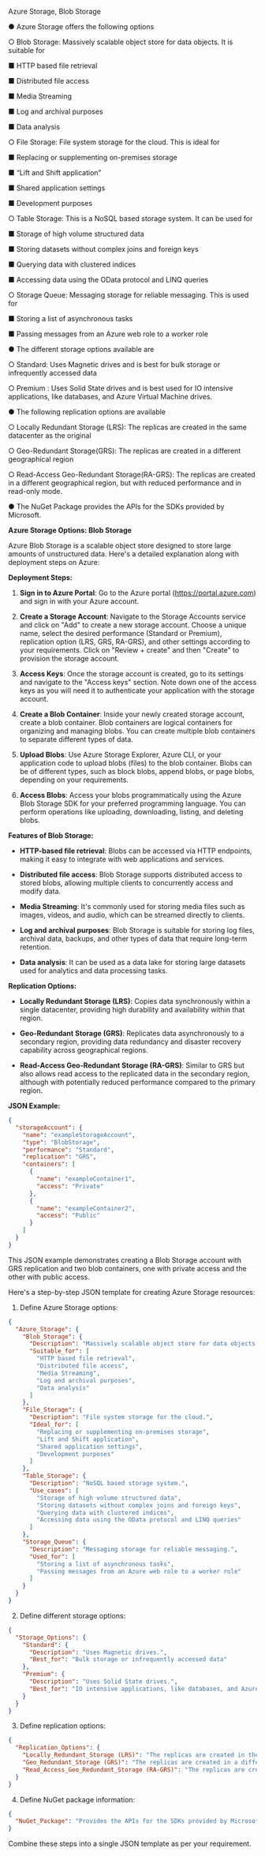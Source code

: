 Azure Storage, Blob Storage



●	Azure Storage offers the following options



○	Blob Storage: Massively scalable object store for data objects. It is suitable for

■	HTTP based file retrieval



■	Distributed file access



■	Media Streaming



■	Log and archival purposes



■	Data analysis



○	File Storage: File system storage for the cloud. This is ideal for

■	Replacing or supplementing on-premises storage



■	“Lift and Shift application”



■	Shared application settings



■	Development purposes



○	Table Storage: This is a NoSQL based storage system. It can be used for

■	Storage of high volume structured data



■	Storing datasets without complex joins and foreign keys



■	Querying data with clustered indices



■	Accessing data using the OData protocol and LINQ queries



○	Storage Queue: Messaging storage for reliable messaging. This is used for

■	Storing a list of asynchronous tasks



■	Passing messages from an Azure web role to a worker role



●	The different storage options available are



○	Standard: Uses Magnetic drives and is best for bulk storage or infrequently accessed data



○	Premium : Uses Solid State drives and is best used for IO intensive applications, like databases, and Azure Virtual Machine drives.



●	The following replication options are available



○	Locally Redundant Storage (LRS): The replicas are created in the same datacenter as the original



○	Geo-Redundant Storage(GRS): The replicas are created in a different geographical region



○	Read-Access Geo-Redundant Storage(RA-GRS): The replicas are created in a different geographical region, but with reduced performance and in read-only mode.



●	The NuGet Package provides the APIs for the SDKs provided by Microsoft.

 






**Azure Storage Options: Blob Storage**

Azure Blob Storage is a scalable object store designed to store large amounts of unstructured data. Here's a detailed explanation along with deployment steps on Azure:

**Deployment Steps:**

1. **Sign in to Azure Portal**: Go to the Azure portal (https://portal.azure.com) and sign in with your Azure account.

2. **Create a Storage Account**: Navigate to the Storage Accounts service and click on "Add" to create a new storage account. Choose a unique name, select the desired performance (Standard or Premium), replication option (LRS, GRS, RA-GRS), and other settings according to your requirements. Click on "Review + create" and then "Create" to provision the storage account.

3. **Access Keys**: Once the storage account is created, go to its settings and navigate to the "Access keys" section. Note down one of the access keys as you will need it to authenticate your application with the storage account.

4. **Create a Blob Container**: Inside your newly created storage account, create a blob container. Blob containers are logical containers for organizing and managing blobs. You can create multiple blob containers to separate different types of data.

5. **Upload Blobs**: Use Azure Storage Explorer, Azure CLI, or your application code to upload blobs (files) to the blob container. Blobs can be of different types, such as block blobs, append blobs, or page blobs, depending on your requirements.

6. **Access Blobs**: Access your blobs programmatically using the Azure Blob Storage SDK for your preferred programming language. You can perform operations like uploading, downloading, listing, and deleting blobs.

**Features of Blob Storage:**

- **HTTP-based file retrieval**: Blobs can be accessed via HTTP endpoints, making it easy to integrate with web applications and services.

- **Distributed file access**: Blob Storage supports distributed access to stored blobs, allowing multiple clients to concurrently access and modify data.

- **Media Streaming**: It's commonly used for storing media files such as images, videos, and audio, which can be streamed directly to clients.

- **Log and archival purposes**: Blob Storage is suitable for storing log files, archival data, backups, and other types of data that require long-term retention.

- **Data analysis**: It can be used as a data lake for storing large datasets used for analytics and data processing tasks.

**Replication Options:**

- **Locally Redundant Storage (LRS)**: Copies data synchronously within a single datacenter, providing high durability and availability within that region.

- **Geo-Redundant Storage (GRS)**: Replicates data asynchronously to a secondary region, providing data redundancy and disaster recovery capability across geographical regions.

- **Read-Access Geo-Redundant Storage (RA-GRS)**: Similar to GRS but also allows read access to the replicated data in the secondary region, although with potentially reduced performance compared to the primary region.

**JSON Example:**

```json
{
  "storageAccount": {
    "name": "exampleStorageAccount",
    "type": "BlobStorage",
    "performance": "Standard",
    "replication": "GRS",
    "containers": [
      {
        "name": "exampleContainer1",
        "access": "Private"
      },
      {
        "name": "exampleContainer2",
        "access": "Public"
      }
    ]
  }
}
```

This JSON example demonstrates creating a Blob Storage account with GRS replication and two blob containers, one with private access and the other with public access.

Here's a step-by-step JSON template for creating Azure Storage resources:

1. Define Azure Storage options:

```json
{
  "Azure_Storage": {
    "Blob_Storage": {
      "Description": "Massively scalable object store for data objects.",
      "Suitable_for": [
        "HTTP based file retrieval",
        "Distributed file access",
        "Media Streaming",
        "Log and archival purposes",
        "Data analysis"
      ]
    },
    "File_Storage": {
      "Description": "File system storage for the cloud.",
      "Ideal_for": [
        "Replacing or supplementing on-premises storage",
        "Lift and Shift application",
        "Shared application settings",
        "Development purposes"
      ]
    },
    "Table_Storage": {
      "Description": "NoSQL based storage system.",
      "Use_cases": [
        "Storage of high volume structured data",
        "Storing datasets without complex joins and foreign keys",
        "Querying data with clustered indices",
        "Accessing data using the OData protocol and LINQ queries"
      ]
    },
    "Storage_Queue": {
      "Description": "Messaging storage for reliable messaging.",
      "Used_for": [
        "Storing a list of asynchronous tasks",
        "Passing messages from an Azure web role to a worker role"
      ]
    }
  }
}
```

2. Define different storage options:

```json
{
  "Storage_Options": {
    "Standard": {
      "Description": "Uses Magnetic drives.",
      "Best_for": "Bulk storage or infrequently accessed data"
    },
    "Premium": {
      "Description": "Uses Solid State drives.",
      "Best_for": "IO intensive applications, like databases, and Azure Virtual Machine drives."
    }
  }
}
```

3. Define replication options:

```json
{
  "Replication_Options": {
    "Locally_Redundant_Storage (LRS)": "The replicas are created in the same datacenter as the original.",
    "Geo_Redundant_Storage (GRS)": "The replicas are created in a different geographical region.",
    "Read_Access_Geo_Redundant_Storage (RA-GRS)": "The replicas are created in a different geographical region, but with reduced performance and in read-only mode."
  }
}
```

4. Define NuGet package information:

```json
{
  "NuGet_Package": "Provides the APIs for the SDKs provided by Microsoft."
}
```

Combine these steps into a single JSON template as per your requirement.

